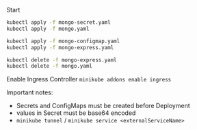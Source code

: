 Start

```sh
kubectl apply -f mongo-secret.yaml
kubectl apply -f mongo.yaml

kubectl apply -f mongo-configmap.yaml
kubectl apply -f mongo-express.yaml

kubectl delete -f mongo-express.yaml
kubectl delete -f mongo.yaml
```

Enable Ingress Controller
`minikube addons enable ingress`

Important notes:

- Secrets and ConfigMaps must be created before Deployment
- values in Secret must be base64 encoded
- `minikube tunnel` / `minikube service <externalServiceName>`
